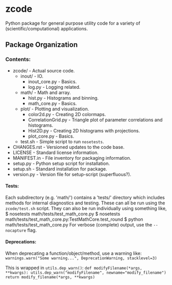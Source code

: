 zcode
=====
Python package for general purpose utility code for a variety of (scientific/computational)
applications.

Package Organization
-----------------------
### Contents:
-   zcode/                        - Actual source code.
    +   inout/                    - IO.
        -   inout_core.py         - Basics.
        -   log.py                - Logging related.
    +   math/                     - Math and array.
        -   hist.py               - Histograms and binning.
        -   math_core.py          - Basics.
    +   plot/                     - Plotting and visualization.
        -   color2d.py            - Creating 2D colormaps.
        -   CorrelationGrid.py    - Triangle plot of parameter correlations and histograms.
        -   Hist2D.py             - Creating 2D histograms with projections.
        -   plot_core.py          - Basics.
    +   test.sh                   - Simple script to run `nosetests`.
-   CHANGES.rst                   - Versioned updates to the code base.
-   LICENSE                       - Standard license information.
-   MANIFEST.in                   - File inventory for packaging information.
-   setup.py                      - Python setup script for installation.
-   setup.sh                      - Standard installation for package.
-   version.py                    - Version file for setup-script (superfluous?).

#### Tests:
Each subdirectory (e.g. 'math/') contains a 'tests/' directory which includes methods for internal
diagnostics and testing.  These can all be run using the `zcode/test.sh` script.  They can also be
run individually using something like,
    $ nosetests math/tests/test_math_core.py
    $ nosetests math/tests/test_math_core.py:TestMathCore.test_round
    $ python math/tests/test_math_core.py
For verbose (complete) output, use the `--nocapture` flag.


#### Deprecations:
When deprecating a function/object/method, use a warning like:
    ``warnings.warn("Some warning...", DeprecationWarning, stacklevel=3)``

This is wrapped in  `utils.dep_warn()`:
    ```
    def modifyFilename(*args, **kwargs):
        utils.dep_warn("modifyFilename", newname="modify_filename")
        return modify_filename(*args, **kwargs)
    ```
